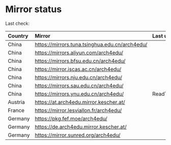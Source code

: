 <script src="./time.js"></script>
# Mirror status
Last check: <script type="text/javascript">localize(1697117074.9281833);</script>

|Country|Mirror|Last update|
|:------|:-----|:----------|
|China|https://mirrors.tuna.tsinghua.edu.cn/arch4edu/|<script type="text/javascript">localize(1697092363);</script>|
|China|https://mirrors.aliyun.com/arch4edu/|<script type="text/javascript">localize(1697092363);</script>|
|China|https://mirrors.bfsu.edu.cn/arch4edu/|<script type="text/javascript">localize(1697092363);</script>|
|China|https://mirror.iscas.ac.cn/arch4edu/|<script type="text/javascript">localize(1697092363);</script>|
|China|https://mirrors.nju.edu.cn/arch4edu/|<script type="text/javascript">localize(1697049287);</script>|
|China|https://mirrors.sau.edu.cn/arch4edu/|<script type="text/javascript">localize(1697092363);</script>|
|China|https://mirrors.ynu.edu.cn/arch4edu/|ReadTimeout|
|Austria|https://at.arch4edu.mirror.kescher.at/|<script type="text/javascript">localize(1697092363);</script>|
|France|https://mirror.lesviallon.fr/arch4edu/|<script type="text/javascript">localize(1697049287);</script>|
|Germany|https://pkg.fef.moe/arch4edu/|<script type="text/javascript">localize(1697092363);</script>|
|Germany|https://de.arch4edu.mirror.kescher.at/|<script type="text/javascript">localize(1697092363);</script>|
|Germany|https://mirror.sunred.org/arch4edu/|<script type="text/javascript">localize(1697092363);</script>|

<script src="./tablefilter/tablefilter.js"></script>
<script src="./table.js"></script>